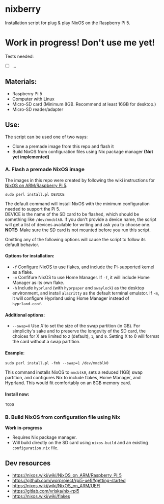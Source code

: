 
# nixberry
Installation script for plug & play NixOS on the Raspberry Pi 5.

# Work in progress! Don't use me yet!
Tests needed:
- [ ] ...

## Materials:
- Raspberry Pi 5 
- Computer with Linux
- Micro-SD card (Minimum 8GB. Recommend at least 16GB for desktop.)
- Micro-SD reader/adapter

## Use:
The script can be used one of two ways:
- Clone a premade image from this repo and flash it 
- Build NixOS from configuration files using Nix package manager **(Not yet implemented)**

### A. Flash a premade NixOS image
The images in this repo were created by following the wiki instructions for [NixOS on ARM/Raspberry Pi 5](https://nixos.wiki/wiki/NixOS_on_ARM/Raspberry_Pi_5).

```
sudo perl install.pl DEVICE
```
The default command will install NixOS with the minimum configuration needed to support the Pi 5. <br>
DEVICE is the name of the SD card to be flashed, which should be something like `/dev/mmcblk0`.
If you don't provide a device name, the script will get a list of devices available for writing and ask you to choose one. <br>
**NOTE:** Make sure the SD card is not mounted before you run this script.

Omitting any of the following options will cause the script to follow its default behavior.

#### Options for installation:
- `-f` Configure NixOS to use flakes, and include the Pi-supported kernel as a flake. 
- `-m` Confifure NixOS to use Home Manager. If `-f`, it will include Home Manager as its own flake. 
- `-h` Include `hyprland` (with `hyprpaper` and `swaylock`) as the desktop environment, and install `alacritty` as the default terminal emulator. If `-m`, it will configure Hyprland using Home Manager instead of `hyprland.conf`.

#### Additional options:
- `--swap=X` Use *X* to set the size of the swap partition (in GB). 
For simplicity's sake and to preserve the longevity of the SD card, the choices for X are limited to `2` (default), `1`, and `0`. 
Setting X to 0 will format the card without a swap partition. 

#### Example:
```
sudo perl install.pl -fmh --swap=1 /dev/mmcblk0
```
This command installs NixOS to `mmcblk0`, sets a reduced (1GB) swap partition, and configures Nix to include flakes, Home Manager, and Hyprland. This would fit comfortably on an 8GB memory card.

#### Install now:
```
TODO
```


### B. Build NixOS from configuration file using Nix
**Work in-progress**
- Requires Nix package manager. 
- Will build directly on the SD card using `nixos-build` and an existing `configuration.nix` file.

## Dev resources
- https://nixos.wiki/wiki/NixOS_on_ARM/Raspberry_Pi_5
- https://github.com/worproject/rpi5-uefi#getting-started
- https://nixos.wiki/wiki/NixOS_on_ARM/UEFI
- https://gitlab.com/vriska/nix-rpi5
- https://nixos.wiki/wiki/flakes

